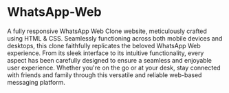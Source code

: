 # WhatsApp-Web
A fully responsive WhatsApp Web Clone website, meticulously crafted using HTML & CSS. Seamlessly functioning across both mobile devices and desktops, this clone faithfully replicates the beloved WhatsApp Web experience. From its sleek interface to its intuitive functionality, every aspect has been carefully designed to ensure a seamless and enjoyable user experience. Whether you're on the go or at your desk, stay connected with friends and family through this versatile and reliable web-based messaging platform.
